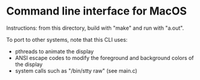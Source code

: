 # Command line interface for MacOS
Instructions: from this directory, build with "make" and run with "a.out".

To port to other systems, note that this CLI uses:
* pthreads to animate the display
* ANSI escape codes to modify the foreground and background colors of the display
* system calls such as "/bin/stty raw" (see main.c)
